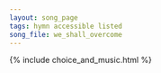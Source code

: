 ```yaml
---
layout: song_page
tags: hymn accessible listed
song_file: we_shall_overcome
---
```


{% include choice_and_music.html %}
